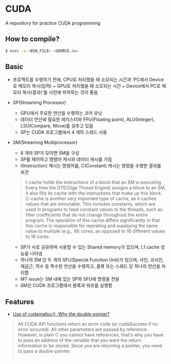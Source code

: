 # CUDA
A repository for practice CUDA programming

## How to compile?
```Bash
$ nvcc -o <BIN_FILE> <SOURCE.cu>
```

## Basic
* 프로젝트를 수행하기 전에, CPU로 처리했을 때 소모되는 시간과 'PC에서 Device로 메모리 복사(입력) + GPU로 처리했을 때 소모되는 시간 + Device에서 PC로 메모리 복사(결과)'를 사전에 파악하는 것이 좋음

* SP(Streaming Processor)
    * GPU에서 주요한 연산을 수행하는 코어 유닛
    * 데이터 연산에 필요한 레지스터와 FPU(Floating point), ALU(Integer), LSU(Compare, Move)를 갖추고 있음
    * SP는 CUDA 프로그램에서 4 개의 스레드 사용

* SM(Streaming Multiprocessor)
    * 8 개의 SP가 모이면 SM을 구성
    * SP를 제어하고 명령어 캐시와 데이터 캐시를 가짐
    * I(Instruction) 캐시는 명령어를, C(Constant) 캐시는 명령을 수행한 결과를 보관
    >   I-cache holds the instructions of a block that an SM is executing. Every time the GTE(Giga Thread Engine) assigns a block to an SM, it also fills its cache with the instructions that make up this block.
    >   C-cache is another very important type of cache, as it caches values that are immutable. This includes constants, which are used in programs to feed constant values to the threads, such as filter coefficients that do not change throughout the entire program. The operation of this cache differs significantly in that this cache is responsible for repeating and supplying the same value to multiple (e.g., 16) cores, as opposed to 16 different values to 16 cores.
    * SP가 서로 공유하며 사용할 수 있는 Shared memory가 있으며, L1 cache 성능을 나타냄
    * 하나의 SM 당 두 개의 SFU(Special Function Unit)가 있으며, 사인, 코사인, 제곱근, 역수 등 특수한 연산을 수행하고, 클록 또는 스레드 당 하나의 연산을 처리함
    * MT issue는 SM 내에 있는 SP와 SFU에 명령을 전달
    * SM은 CUDA 프로그램에서 블록과 워프를 실행함
    


## Features
* [Use of cudamalloc(). Why the double pointer?](https://stackoverflow.com/questions/7989039/use-of-cudamalloc-why-the-double-pointer)
>   All CUDA API functions return an error code (or cudaSuccess if no error occured). All other parameters are passed by reference. However, in plain C you cannot have references, that's why you have to pass an address of the variable that you want the return information to be stored. Since you are returning a pointer, you need to pass a double-pointer.<br><br>
